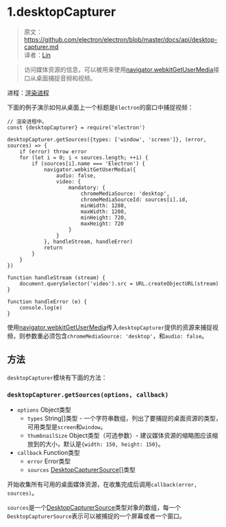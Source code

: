 # 1.desktopCapturer

> 原文：https://github.com/electron/electron/blob/master/docs/api/desktop-capturer.md    
译者：[Lin](https://github.com/ShmilyLin)   

> 访问媒体资源的信息，可以被用来使用[navigator.webkitGetUserMedia](https://developer.mozilla.org/en/docs/Web/API/Navigator/getUserMedia)接口从桌面捕捉音频和视频。

进程：[渲染进程](../../guides/glossary-of-terms.html#renderer-process)

下面的例子演示如何从桌面上一个标题是`Electron`的窗口中捕捉视频：

    // 渲染进程中。
    const {desktopCapturer} = require('electron')

    desktopCapturer.getSources({types: ['window', 'screen']}, (error, sources) => {
        if (error) throw error
        for (let i = 0; i < sources.length; ++i) {
            if (sources[i].name === 'Electron') {
                navigator.webkitGetUserMedia({
                    audio: false,
                    video: {
                        mandatory: {
                            chromeMediaSource: 'desktop',
                            chromeMediaSourceId: sources[i].id,
                            minWidth: 1280,
                            maxWidth: 1280,
                            minHeight: 720,
                            maxHeight: 720
                        }
                    }
                }, handleStream, handleError)
                return
            }
        }
    })

    function handleStream (stream) {
        document.querySelector('video').src = URL.createObjectURL(stream)
    }

    function handleError (e) {
        console.log(e)
    }

使用[navigator.webkitGetUserMedia]()传入`desktopCapturer`提供的资源来捕捉视频，则参数重必须包含`chromeMediaSource: 'desktop'`，和`audio: false`。

<h2 id="methods">方法</h2>

`desktopCapturer`模块有下面的方法：

<h3 id="desktopCapturer-getSources"><code>desktopCapturer.getSources(options, callback)</code></h3>

 * `options` Object类型
     * `types` String[]类型 - 一个字符串数组，列出了要捕捉的桌面资源的类型，可用类型是`screen`和`window`。
     * `thumbnailSize` Object类型（可选参数）- 建议媒体资源的缩略图应该缩放到的大小，默认是`{width: 150, height: 150}`。
 * `callback` Function类型
     * `error` Error类型
     * `sources` [DesktopCapturerSource[]](https://github.com/electron/electron/blob/master/docs/api/structures/desktop-capturer-source.md)类型

开始收集所有可用的桌面媒体资源，在收集完成后调用`callback(error, sources)`。

`sources`是一个[DesktopCapturerSource](https://github.com/electron/electron/blob/master/docs/api/structures/desktop-capturer-source.md)类型对象的数组，每一个`DesktopCapturerSource`表示可以被捕捉的一个屏幕或者一个窗口。